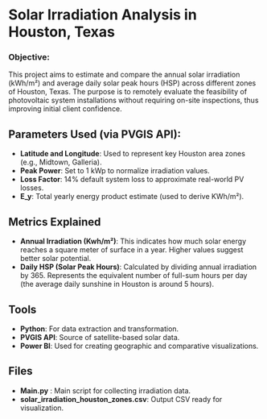 # Solar Irradiation Analysis in Houston, Texas

### Objective: 
This project aims to estimate and compare the annual solar irradiation (kWh/m²) and average daily solar peak hours (HSP) across different zones of Houston, Texas. The purpose is to remotely evaluate the feasibility of photovoltaic system installations without requiring on-site inspections, thus improving initial client confidence.

## Parameters Used (via PVGIS API): 
- **Latitude and Longitude**: Used to represent key Houston area zones (e.g., Midtown, Galleria).
- **Peak Power**: Set to 1 kWp to normalize irradiation values.
- **Loss Factor**: 14% default system loss to approximate real-world PV losses.
- **E_y**: Total yearly energy product estimate (used to derive KWh/m²).

## Metrics Explained
- **Annual Irradiation (Kwh/m²)**: This indicates how much solar energy reaches a square meter of surface in a year. Higher values suggest better solar potential.
- **Daily HSP (Solar Peak Hours)**: Calculated by dividing annual irradiation by 365. Represents the equivalent number of full-sum hours per day (the average daily sunshine in Houston is around 5 hours).

## Tools
- **Python**: For data extraction and transformation.
- **PVGIS API**: Source of satellite-based solar data.
- **Power BI**: Used for creating geographic and comparative visualizations.

## Files
- **Main.py** : Main script for collecting irradiation data.
- **solar_irradiation_houston_zones.csv**: Output CSV ready for visualization.

